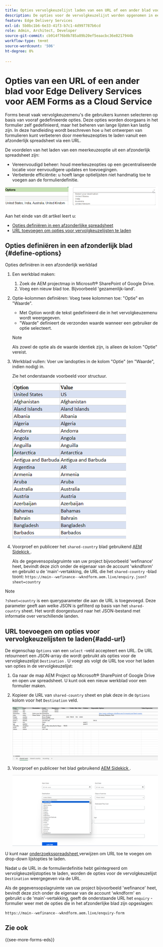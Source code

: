 ```yaml
---
title: Opties vervolgkeuzelijst laden van een URL of een ander blad voor Edge Delivery Services voor AEM Forms as a Cloud Service
description: De opties voor de vervolgkeuzelijst worden opgenomen in een afzonderlijk spreadsheet en vervolgens geïmporteerd in het primaire spreadsheet via de opgegeven URL.
feature: Edge Delivery Services
exl-id: 5b0bc1b6-6e33-41f3-b7c1-4d997787b6cd
role: Admin, Architect, Developer
source-git-commit: cb914f76b0b785a89b20ef5eaacbc36e8217944b
workflow-type: tm+mt
source-wordcount: '506'
ht-degree: 0%

---
```



# Opties van een URL of een ander blad voor Edge Delivery Services voor AEM Forms as a Cloud Service

Forms bevat vaak vervolgkeuzemenu&#39;s die gebruikers kunnen selecteren op basis van vooraf gedefinieerde opties. Deze opties worden doorgaans in het formulier zelf gedefinieerd, maar het beheren van lange lijsten kan lastig zijn. In deze handleiding wordt beschreven hoe u het ontwerpen van formulieren kunt verbeteren door meerkeuzeopties te laden vanuit een afzonderlijk spreadsheet via een URL.


De voordelen van het laden van een meerkeuzeoptie uit een afzonderlijk spreadsheet zijn:

* Vereenvoudigd beheer: houd meerkeuzeopties op een gecentraliseerde locatie voor eenvoudigere updates en toevoegingen.
* Verbeterde efficiëntie: u hoeft lange optielijsten niet handmatig toe te voegen aan de formulierdefinitie.

![ drop-down opties ](/help/forms/assets/drop-down-options.png)


Aan het einde van dit artikel leert u:

* [Opties definiëren in een afzonderlijke spreadsheet](#define-options)
* [URL toevoegen om opties voor vervolgkeuzelijsten te laden](#add-url)

## Opties definiëren in een afzonderlijk blad {#define-options}

Opties definiëren in een afzonderlijk werkblad

1. Een werkblad maken:
   1. Zoek de AEM projectmap in Microsoft® SharePoint of Google Drive.
   1. Voeg een nieuw blad toe. Bijvoorbeeld &#39;gezamenlijk-land&#39;.
1. Optie-kolommen definiëren:
Voeg twee kolommen toe: &quot;Optie&quot; en &quot;Waarde&quot;.
   * Met Option wordt de tekst gedefinieerd die in het vervolgkeuzemenu wordt weergegeven.
   * &quot;Waarde&quot; definieert de verzonden waarde wanneer een gebruiker de optie selecteert.

   >[!NOTE]
   >
   >Als zowel de optie als de waarde identiek zijn, is alleen de kolom &quot;Optie&quot; vereist.

1. Werkblad vullen:
Voer uw landopties in de kolom &quot;Optie&quot; (en &quot;Waarde&quot;, indien nodig) in.

   Zie het onderstaande voorbeeld voor structuur.

   ![ drop-down voor land ](/help/forms/assets/drop-down-country-options.png)

1. Voorproef en publiceer het `shared-country` blad gebruikend [ AEM Sidekick ](https://www.aem.live/developer/tutorial#preview-and-publish-your-content).

   Als de gegevensopslagruimte van uw project bijvoorbeeld &#39;wefinance&#39; heet, bevindt deze zich onder de eigenaar van de account &#39;wkndform&#39; en gebruikt u de &#39;main&#39;-vertakking, de URL die het `shared-country` -blad toont:
   `https://main--wefinance--wkndform.aem.live/enquiry.json?sheet=country`
   <!--(https://main--wefinance--wkndform.aem.live/enquiry.json?sheet=country)  -->

>[!NOTE]
>
> `?sheet=country` is een queryparameter die aan de URL is toegevoegd. Deze parameter geeft aan welke JSON is gefilterd op basis van het `shared-country` sheet. Het wordt doorgestuurd naar het JSON-bestand met informatie over verschillende landen.

## URL toevoegen om opties voor vervolgkeuzelijsten te laden{#add-url}

De eigenschap `Options` van een `select` -veld accepteert een URL. De URL retourneert een JSON-array die wordt gebruikt als opties voor de vervolgkeuzelijst `Destination` . U voegt als volgt de URL toe voor het laden van opties in de vervolgkeuzelijst:

1. Ga naar de map AEM Project op Microsoft® SharePoint of Google Drive en open uw spreadsheet. U kunt ook een nieuw werkblad voor een formulier maken.
1. Kopieer de URL van `shared-country` sheet en plak deze in de `Options` kolom voor het `Destination` veld.

   ![ Opiniepeiling spreadsheet ](/help/forms/assets/drop-down-enquiry.png)

1. Voorproef en publiceer het blad gebruikend [ AEM Sidekick ](https://www.aem.live/developer/tutorial#preview-and-publish-your-content).


   ![ drop-down voor land ](/help/forms/assets/load-dropdown-options-form.png)

U kunt naar [ onderzoeksspreadsheet ](/help/edge/assets/enquiry.xlsx) verwijzen om URL toe te voegen om drop-down lijstopties te laden.

Nadat u de URL in de formulierdefinitie hebt geïntegreerd om vervolgkeuzelijstopties te laden, worden de opties voor de vervolgkeuzelijst `Destination` weergegeven via de URL.

Als de gegevensopslagruimte van uw project bijvoorbeeld &#39;wefinance&#39; heet, bevindt deze zich onder de eigenaar van de account &#39;wkndform&#39; en gebruikt u de &#39;main&#39;-vertakking, geeft de onderstaande URL het `enquiry` -formulier weer met de opties die in het afzonderlijke blad zijn opgeslagen:

`https://main--wefinance--wkndform.aem.live/enquiry-form`
<!--(https://main--wefinance--wkndform.aem.live/enquiry-form) 
-->

## Zie ook

{{see-more-forms-eds}}


